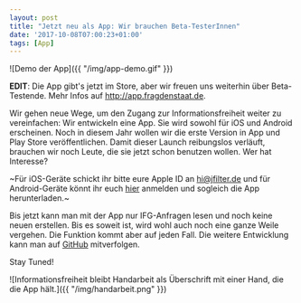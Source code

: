 ```yaml
---
layout: post
title: "Jetzt neu als App: Wir brauchen Beta-TesterInnen"
date: '2017-10-08T07:00:23+01:00'
tags: [App]
---
```


![Demo der App]({{ "/img/app-demo.gif" }})

**EDIT**: Die App gibt's jetzt im Store, aber wir freuen uns weiterhin über Beta-Testende. Mehr Infos auf <http://app.fragdenstaat.de>.

Wir gehen neue Wege, um den Zugang zur Informationsfreiheit weiter zu vereinfachen: Wir entwickeln eine App. Sie wird sowohl für iOS und Android erscheinen. Noch in diesem Jahr wollen wir die erste Version in App und Play Store veröffentlichen. Damit dieser Launch reibungslos verläuft, brauchen wir noch Leute, die sie jetzt schon benutzen wollen. Wer hat Interesse?

~Für iOS-Geräte schickt ihr bitte eure Apple ID an <hi@jfilter.de> und für Android-Geräte könnt ihr euch [hier](https://rink.hockeyapp.net/recruit/dfeb3c49543b4bafa5e2b6ba37641e63) anmelden und sogleich die App herunterladen.~

Bis jetzt kann man mit der App nur IFG-Anfragen lesen und noch keine neuen erstellen. Bis es soweit ist, wird wohl auch noch eine ganze Weile vergehen. Die Funktion kommt aber auf jeden Fall. Die weitere Entwicklung kann man auf [GitHub](https://github.com/jfilter/frag-den-staat-app) mitverfolgen.

Stay Tuned!

![Informationsfreiheit bleibt Handarbeit als Überschrift mit einer Hand, die die App hält.]({{ "/img/handarbeit.png" }})


